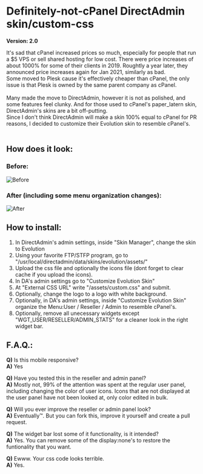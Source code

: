 # Definitely-not-cPanel DirectAdmin skin/custom-css

**Version: 2.0**

It's sad that cPanel increased prices so much, especially for people that run a $5 VPS or sell shared hosting for low cost. There were price increases of about 1000% for some of their clients in 2019. Roughtly a year later, they announced price increases again for Jan 2021, similarly as bad.<br>
Some moved to Plesk cause it's effectively cheaper than cPanel, the only issue is that Plesk is owned by the same parent company as cPanel.<br><br>
Many made the move to DirectAdmin, however it is not as polished, and some features feel clunky. And for those used to cPanel's paper_latern skin, DirectAdmin's skins are a bit off-putting.<br>
Since I don't think DirectAdmin will make a skin 100% equal to cPanel for PR reasons, I decided to customize their Evolution skin to resemble cPanel's.<br><br>

## How does it look:

### Before:
![Before](https://i.imgur.com/ozzUha4.png)
### After (including some menu organization changes):
![After](https://i.imgur.com/Gl5fMl6.png)

## How to install:
1) In DirectAdmin's admin settings, inside "Skin Manager", change the skin to Evolution
2) Using your favorite FTP/STFP program, go to "/usr/local/directadmin/data/skins/evolution/assets/"
3) Upload the css file and optionally the icons file  (dont forget to clear cache if you upload the icons).
4) In DA's admin settings go to "Customize Evolution Skin"
5) At "External CSS URL" write "/assets/custom.css" and submit.
6) Optionally, change the logo to a logo with white background.
7) Optionally, in DA's admin settings, inside "Customize Evolution Skin" organize the Menu:User / Reseller / Admin to resemble cPanel's. 
8) Optionally, remove all unecessary widgets except "WGT_USER/RESELLER/ADMIN_STATS" for a cleaner look in the right widget bar.

## F.A.Q.:
**Q)** Is this mobile responsive?<br>
**A)** Yes

**Q)** Have you tested this in the reseller and admin panel?<br>
**A)** Mostly not, 99% of the attention was spent at the regular user panel, including changing the color of user icons. Icons that are not displayed at the user panel have not been looked at, only color edited in bulk.

**Q)** Will you ever improve the reseller or admin panel look?<br>
**A)** Eventually™. But you can fork this, improve it yourself and create a pull request.

**Q)** The widget bar lost some of it functionality, is it intended?<br>
**A)** Yes. You can remove some of the display:none's to restore the funtionality that you want.

**Q)** Ewww. Your css code looks terrible.<br>
**A)** Yes.
